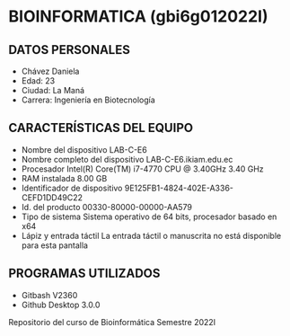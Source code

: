 # BIOINFORMATICA (gbi6g012022I)
## DATOS PERSONALES
- Chávez Daniela
- Edad: 23
- Ciudad: La Maná
- Carrera: Ingeniería en Biotecnología

## CARACTERÍSTICAS DEL EQUIPO
- Nombre del dispositivo	LAB-C-E6
- Nombre completo del dispositivo	LAB-C-E6.ikiam.edu.ec
- Procesador	Intel(R) Core(TM) i7-4770 CPU @ 3.40GHz   3.40 GHz
- RAM instalada	8.00 GB
- Identificador de dispositivo	9E125FB1-4824-402E-A336-CEFD1DD49C22
- Id. del producto	00330-80000-00000-AA579
- Tipo de sistema	Sistema operativo de 64 bits, procesador basado en x64
- Lápiz y entrada táctil	La entrada táctil o manuscrita no está disponible para esta pantalla

## PROGRAMAS UTILIZADOS
- Gitbash V2360
- Github Desktop 3.0.0


Repositorio del curso de Bioinformática Semestre 2022I
